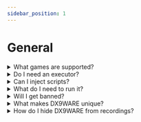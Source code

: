 ```yaml
---
sidebar_position: 1
---
```


# General

<details>
    <summary>What games are supported?</summary>
  
    **All of them - seriously.** From the biggest games haunting the front page to the smallest ones, DX9WARE can support every one of them. This is thanks to the addition of DX9WARE LUA, which opens a plethora of doors leading to an infinite number of possibilities & control.

    :::note
    Most ROBLOX games work natively with DX9WARE; however, on certain games with custom models, you will need to add support manually either by making your own DX9WARE LUA script or by using someone else's found in our library.

    We do our best to add native support for popular custom model games such as Phantom Forces.

    It is always best to create a ticket and ask in our [discord server](https://cultofintellect.com/discord) if you would like to check if a particular game is supported.
    :::

</details>

<details>
    <summary>Do I need an executor?</summary>
    
    **No.**
    DX9WARE is not a script, it's it's own executable & comes with its own injector, making it a great, budget-friendly option for those new to the exploiting scene.
</details>

<details>
    <summary>Can I inject scripts?</summary>

    **No, & yes.** DX9WARE does have a LUA executor but it only supports DX9WARE specific functions around AIMLOCK & ESP.

</details>

<details>
    <summary>What do I need to run it?</summary>

    Fortunately, DX9WARE is very optimized so you don't need one of those $20,000 streamer setups you see on YouTube.

    - Be able to run ROBLOX at a stable FPS.
    - Administrator permissions on your PC (for anti-virus exclusions)
    - A stable internet connection.
    - Windows 10 or higher.

</details>

<details>
  <summary>Will I get banned?</summary>

    You can enjoy DX9WARE on any game you wish to dominate without care of being banned; however, though DX9WARE cannot be detected, suspicious aim or features can.

    :::note
    You will always be at risk of a ban from another player reporting you. 🙂
    :::

</details>

<details>
  <summary>What makes DX9WARE unique?</summary>

    - DX9WARE is one of the first & only exploits to bypass cursor offsets
    - Supports every single game in the catalog. You heard that right, all of them
    - DX9WARE has its own LUA environment, which adds many more possibilities for the custom item & player ESPs, including custom models
    - One of the fastest exploits to update - literally. Ask any of our buyers
    - A rapidly growing, supportive, & diverse community with thousands of buyers
    - High quality developers with years of experience on their hands
    - a respecting, knowledgable community

</details>

<details>
  <summary>How do I hide DX9WARE from recordings?</summary>

1. Make sure no other exploits are running in the background
2. Inject DX9WARE
3. After DX9WARE has fully injected, record the Roblox window only
4. Flaunt to your viewers that you're an absolute unit at the game & they'll have all the proof to believe it but zero proof to dispute it. Unless you're rage cheating, of course - might as well skip this entire process because it's not gonna make a difference if your intent isn't to appear legit.

:::note
If you can still see DX9WARE in your stream, retry the steps but fully close the recording platform of choice before injecting DX9WARE.
:::

</details>
